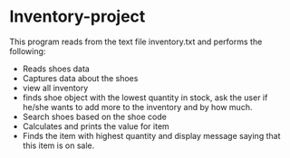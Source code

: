 # Inventory-project

This program reads from the text file inventory.txt and performs the following:
- Reads shoes data
- Captures data about the shoes
- view all inventory
- finds shoe object with the lowest quantity in stock, ask the user if he/she wants to add more to the inventory and by how much.
- Search shoes based on the shoe code
- Calculates and prints the value for item
- Finds the item with highest quantity and display message saying that this item is on sale.

